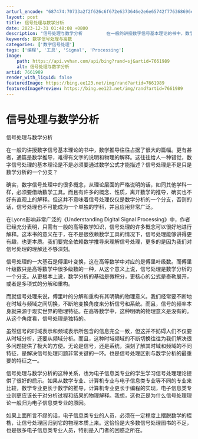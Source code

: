 ```yaml
---
arturl_encode: "687474:70733a2f2f626c6f672e6373646e2e6e65742f776368696e61:772f61727469636c652f64657461696c732f37363631393839"
layout: post
title: 信号处理与数学分析
date: 2023-12-31 01:48:08 +0800
description: "信号处理与数学分析         在一般的讲授数字信号基本理论的书中，数学"
keywords: 数字信号处理与高数
categories: ['数字信号处理']
tags: ['编程', '工具', 'Signal', 'Processing']
image:
    path: https://api.vvhan.com/api/bing?rand=sj&artid=7661989
    alt: 信号处理与数学分析
artid: 7661989
render_with_liquid: false
featuredImage: https://bing.ee123.net/img/rand?artid=7661989
featuredImagePreview: https://bing.ee123.net/img/rand?artid=7661989
---
```


# 信号处理与数学分析

信号处理与数学分析


在一般的讲授数字信号基本理论的书中，数学推导往往占据了很大的篇幅。更有甚者，通篇是数学推导，难得有文字的说明和物理的解释。这往往给人一种错觉，数字信号处理的基本理论是不是必须要通过数学公式才能描述？信号处理是不是只是数学分析的一个分支？

确实，数字信号处理中的很多概念，从理论层面的严格说明的话，如同其他学科一样，必须要借助数学工具。而且有许多的概念、性质，离开数学的推导，确实也不好有直观上的解释。但这并不意味着信号处理仅仅是数学分析的一个分支，否则的话，信号处理也不可能成为一个单独的学科，并且应用非常广泛。

在Lyons影响非常广泛的《Understanding Digital Signal Processing》中，作者已经充分表明，只需有一般的高等数学知识，信号处理的许多概念可以很好地进行解释。这本书的意义在于，在不是很依赖数学工具的情况下，信号处理能够讲得更有趣，也更本质。我们要完全依赖数学推导来理解信号处理，更多的是因为我们对信号处理的理解还不够深刻。

信号处理的一大基石是傅里叶变换，这在高等数学中对应的是傅里叶级数。而傅里叶级数只是高等数学中很多级数的一种，从这个意义上说，信号处理是数学分析的一个分支。从更根本上说，数学分析的基础是微积分，更核心的公式是泰勒展开，或者是多项式的分解和重构。

而就信号处理来说，傅里叶的分解和重构有其明确的物理意义。我们经常要不断地在时域与频域之间切换，不断地变换角度来分析信号和系统。而且，信号的频率本身就来源于现实世界的物理特征。在高等数学中，这种明确的物理意义是没有的。从这个角度看，信号处理是独特的。

虽然信号的时域表示和频域表示所包含的信息完全一致，但这并不妨碍人们不仅要从时域分析，还要从频域分析。而且，这种时域频域的不断切换往往为我们解决很多问题提供了极大的方便。无论是信号，还是系统，深刻了解其时域和频域的不同特征，是解决信号处理问题非常关键的一环。也是信号处理区别与数学分析的最重要的特征之一。

信号处理与数学分析的这种关系，也为电子信息类专业的学生学习信号处理理论提供了很好的启示。如果从数学专业、计算机专业与电子信息类专业等不同的专业来比较，数学专业更长于数学的推导，计算机专业更长于编程的实现，电子信息类专业则更应该长于对分析过程和结果的物理解释。我想，这也正是为什么信号处理理论一般归为电子信息类专业的原因。

如果上面所言不缪的话，电子信息类专业的人员，必须在一定程度上摆脱数学的桎梏，让信号处理回归到它的物理本质上来。这恰恰是大多数信号处理图书的不足，也是很多电子信息类专业人员，特别是入门者的困惑之所在。